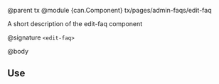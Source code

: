@parent tx
@module {can.Component} tx/pages/admin-faqs/edit-faq <edit-faq>

A short description of the edit-faq component

@signature `<edit-faq>`

@body

## Use


